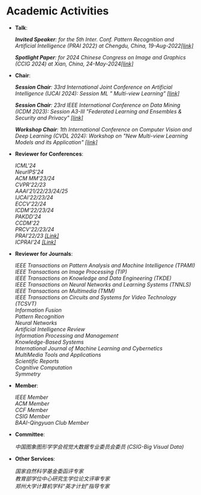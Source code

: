 
# Academic Activities

<ul>
 
<p style="margin-top: 8px;"><li><b>Talk</b>: </li></p>  

<i> <b>Invited Speaker</b>: for the 5th Inter. Conf. Pattern Recognition and Artificial Intelligence (PRAI 2022) at Chengdu, China, 19-Aug-2022<a href = "http://www.prai.net/prai2022.html">[link]</a> </i><br>

<i> <b>Spotlight Paper</b>: for 2024 Chinese Congress on Image and Graphics (CCIG 2024) at Xian, China, 24-May-2024<a href = "http://ccig.csig.org.cn/spotlight/">[link]</a> </i>


<p style="margin-top: 8px;"><li><b>Chair</b>: </li></p>  

<i> <b>Session Chair</b>: 33rd International Joint Conference on Artificial Intelligence (IJCAI 2024): Session ML " Multi-view Learning" <a href = "https://ijcai24.org/">[link]</a></i> <br>

<i> <b>Session Chair</b>: 23rd IEEE International Conference on Data Mining (ICDM 2023): Session A3-III "Federated Learning and Ensembles & Security and Privacy" <a href = "https://www.cloud-conf.net/icdm2023/registration.html">[link]</a></i> <br>

<i> <b>Workshop Chair</b>: 1th International Conference on Computer Vision and Deep Learning (CVDL 2024): Workshop on "New Multi-view Learning Models and its Application" <a href = "http://www.iccvdl.org/workshops/">[link]</a></i>


<p style="margin-top: 8px;"><li><b>Reviewer for Conferences</b>:</li></p>
<i>ICML'24</i> <br>
<i>NeurIPS'24</i> <br>
<i>ACM MM'23/24</i> <br>
<i>CVPR'22/23</i>  <br>
<i>AAAI'21/22/23/24/25</i>  <br>
<i>IJCAI'22/23/24</i> <br>
<i>ECCV'22/24</i> <br>
<i>ICDM'22/23/24</i> <br>
<i>PAKDD'24</i> <br>
<i>CCDM'22</i> <br>
<i>PRCV'22/23/24</i> <br>
<i>PRAI'22/23 <a href = "http://www.prai.net/">[Link]</a> </i> <br>
<i>ICPRAI'24 <a href = "https://brain.korea.ac.kr/icprai2024/">[Link]</a> </i>
  

<p style="margin-top: 8px;"><li><b>Reviewer for Journals</b>:</li></p>
<i> IEEE Transactions on Pattern Analysis and Machine Intelligence (TPAMI) </i> <br>
<i> IEEE Transactions on Image Processing (TIP) </i> <br>
<i> IEEE Transactions on Knowledge and Data Engineering (TKDE)  </i> <br>
<i> IEEE Transactions on Neural Networks and Learning Systems (TNNLS) </i> <br>
<i> IEEE Transactions on Multimedia (TMM)  </i> <br>
<i> IEEE Transactions on Circuits and Systems for Video Technology (TCSVT) </i> <br>
<i> Information Fusion  </i> <br>
<i> Pattern Recognition </i> <br>
<i> Neural Networks  </i> <br>
<i> Artificial Intelligence Review </i> <br>
<i> Information Processing and Management </i> <br>
<i> Knowledge-Based Systems </i> <br>
<i> International Journal of Machine Learning and Cybernetics  </i> <br>
<i> MultiMedia Tools and Applications </i> <br>
<i> Scientific Reports </i> <br>
<i> Cognitive Computation </i> <br>
<i> Symmetry </i>


<p style="margin-top: 8px;"><li><b>Member</b>:</li></p>
<i> IEEE Member  </i> <br>
<i> ACM Member  </i> <br>
<i> CCF Member  </i> <br>
<i> CSIG Member  </i> <br>
<i> BAAI-Qingyuan Club Member  </i> 


<p style="margin-top: 8px;"><li><b>Committee</b>:</li></p>
<i> 中国图象图形学学会视觉大数据专业委员会委员 (CSIG-Big Visual Data)  </i> 

<p style="margin-top: 8px;"><li><b>Other Services</b>:</li></p>
<i> 国家自然科学基金委函评专家 </i> <br>
<i> 教育部学位中心研究生学位论文评审专家 </i>  <br>
<i> 郑州大学计算机学科“英才计划”指导专家 </i> 

  
</ul>
